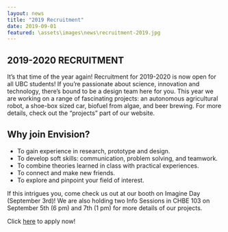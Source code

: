 ```yaml
---
layout: news
title: "2019 Recruitment"
date: 2019-09-01
featured: \assets\images\news\recruitment-2019.jpg
---
```


## 2019-2020 RECRUITMENT

It’s that time of the year again! Recruitment for 2019-2020 is now open for all UBC students! If you’re passionate about science, innovation and technology, there’s bound to be a design team here for you. This year we are working on a range of fascinating projects: an autonomous agricultural robot, a shoe-box sized car, biofuel from algae, and beer brewing. For more details, check out the “projects” part of our website. 

## Why join Envision?
-	To gain experience in research, prototype and design.
-	To develop soft skills: communication, problem solving, and teamwork. 
-	To combine theories learned in class with practical experiences.
-	To connect and make new friends.
-	To explore and pinpoint your field of interest.

If this intrigues you, come check us out at our booth on Imagine Day (September 3rd)!
We are also holding two Info Sessions in CHBE 103 on September 5th (6 pm) and 7th (1 pm) for more details of our projects. 

Click [here](https://www.ubcenvision.com/recruitment/) to apply now!
